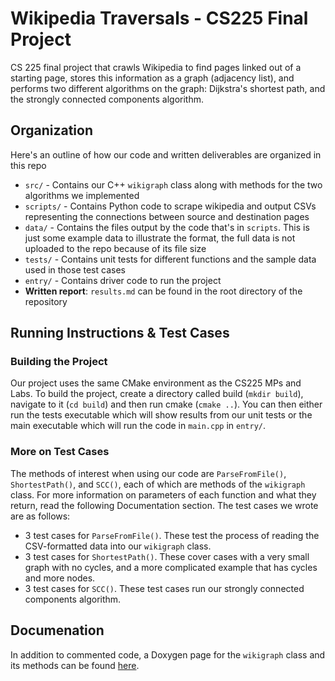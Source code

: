 # Wikipedia Traversals - CS225 Final Project 

CS 225 final project that crawls Wikipedia to find pages linked out of a starting page, stores this information as a graph (adjacency list), and performs two different algorithms on the graph: Dijkstra's shortest path, and the strongly connected components algorithm. 

## Organization

Here's an outline of how our code and written deliverables are organized in this repo
* `src/` - Contains our C++ `wikigraph` class along with methods for the two algorithms we implemented
* `scripts/` - Contains Python code to scrape wikipedia and output CSVs representing the connections between source and destination pages
* `data/` - Contains the files output by the code that's in `scripts`. This is just some example data to illustrate the format, the full data is not uploaded to the repo because of its file size
* `tests/` - Contains unit tests for different functions and the sample data used in those test cases
* `entry/` - Contains driver code to run the project
* **Written report**: `results.md` can be found in the root directory of the repository

## Running Instructions & Test Cases

### Building the Project

Our project uses the same CMake environment as the CS225 MPs and Labs. To build the project, create a directory called build (`mkdir build`), navigate to it (`cd build`) and then run cmake (`cmake ..`). You can then either run the tests executable which will show results from our unit tests or the main executable which will run the code in `main.cpp` in `entry/`. 

### More on Test Cases

The methods of interest when using our code are `ParseFromFile()`, `ShortestPath()`, and `SCC()`, each of which are methods of the `wikigraph` class. For more information on parameters of each function and what they return, read the following Documentation section. The test cases we wrote are as follows:
* 3 test cases for `ParseFromFile()`. These test the process of reading the CSV-formatted data into our `wikigraph` class. 
* 3 test cases for `ShortestPath()`. These cover cases with a very small graph with no cycles, and a more complicated example that has cycles and more nodes.
* 3 test cases for `SCC()`. These test cases run our strongly connected components algorithm. 

## Documenation

In addition to commented code, a Doxygen page for the `wikigraph` class and its methods can be found [here](https://gautamdayal.github.io/wikiracing-CS225/class_wiki_graph.html). 
